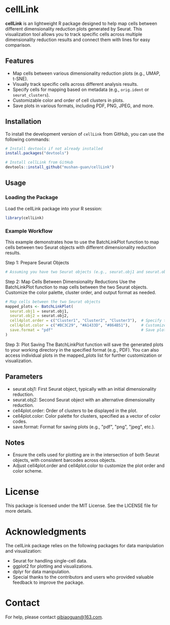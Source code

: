 # cellLink

**cellLink** is an lightweight R package designed to help map cells between different dimensionality reduction plots generated by Seurat. This visualization tool allows you to track specific cells across multiple dimensionality reduction results and connect them with lines for easy comparison.

## Features

- Map cells between various dimensionality reduction plots (e.g., UMAP, t-SNE).
- Visually track specific cells across different analysis results.
- Specify cells for mapping based on metadata (e.g., `orig.ident` or `seurat_clusters`).
- Customizable color and order of cell clusters in plots.
- Save plots in various formats, including PDF, PNG, JPEG, and more.

## Installation

To install the development version of `cellLink` from GitHub, you can use the following commands:

```r
# Install devtools if not already installed
install.packages("devtools")

# Install cellLink from GitHub
devtools::install_github("mushan-guan/cellLink")
```

## Usage
### Loading the Package
Load the cellLink package into your R session:
```r
library(cellLink)
```
### Example Workflow
This example demonstrates how to use the BatchLinkPlot function to map cells between two Seurat objects with different dimensionality reduction results.

Step 1: Prepare Seurat Objects
```r
# Assuming you have two Seurat objects (e.g., seurat.obj1 and seurat.obj2)
```
Step 2: Map Cells Between Dimensionality Reductions
Use the BatchLinkPlot function to map cells between the two Seurat objects. Customize the color palette, cluster order, and output format as needed.
```r
# Map cells between the two Seurat objects
mapped_plots <- BatchLinkPlot(
  seurat.obj1 = seurat.obj1,
  seurat.obj2 = seurat.obj2,
  cell4plot.order = c("Cluster1", "Cluster2", "Cluster3"),  # Specify the order of clusters
  cell4plot.color = c("#BC3C29", "#A1433D", "#864B51"),     # Customize cluster colors
  save.format = "pdf"                                       # Save plots as PDF files
)
```
Step 3: Plot Saving
The BatchLinkPlot function will save the generated plots to your working directory in the specified format (e.g., PDF). You can also access individual plots in the mapped_plots list for further customization or visualization.

## Parameters
 - seurat.obj1: First Seurat object, typically with an initial dimensionality reduction.
 - seurat.obj2: Second Seurat object with an alternative dimensionality reduction.
 - cell4plot.order: Order of clusters to be displayed in the plot.
 - cell4plot.color: Color palette for clusters, specified as a vector of color codes.
 - save.format: Format for saving plots (e.g., "pdf", "png", "jpeg", etc.).

## Notes
 - Ensure the cells used for plotting are in the intersection of both Seurat objects, with consistent barcodes across objects.
 - Adjust cell4plot.order and cell4plot.color to customize the plot order and color scheme.

# License
This package is licensed under the MIT License. See the LICENSE file for more details.

# Acknowledgments
The cellLink package relies on the following packages for data manipulation and visualization:

 - Seurat for handling single-cell data.
 - ggplot2 for plotting and visualizations.
 - dplyr for data manipulation.
 - Special thanks to the contributors and users who provided valuable feedback to improve the package.

# Contact
For help, please contact qibiaoguan@163.com.
